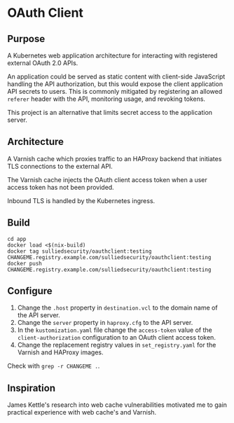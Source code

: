 # OAuth Client

## Purpose
A Kubernetes web application architecture for interacting with registered external OAuth 2.0 APIs.

An application could be served as static content with client-side JavaScript handling the API authorization, but this would expose the client application API secrets to users. This is commonly mitigated by registering an allowed `referer` header with the API, monitoring usage, and revoking tokens.

This project is an alternative that limits secret access to the application server.

## Architecture
A Varnish cache which proxies traffic to an HAProxy backend that initiates TLS connections to the external API.

The Varnish cache injects the OAuth client access token when a user access token has not been provided.

Inbound TLS is handled by the Kubernetes ingress.

## Build
	cd app
	docker load <$(nix-build)
	docker tag sulliedsecurity/oauthclient:testing CHANGEME.registry.example.com/sulliedsecurity/oauthclient:testing
	docker push CHANGEME.registry.example.com/sulliedsecurity/oauthclient:testing

## Configure
1. Change the `.host` property in `destination.vcl` to the domain name of the API server.
2. Change the `server` property in `haproxy.cfg` to the API server.
4. In the `kustomization.yaml` file change the `access-token` value of the `client-authorization` configuration to an OAuth client access token.
5. Change the replacement registry values in `set_registry.yaml` for the Varnish and HAProxy images.

Check with `grep -r CHANGEME .`.

## Inspiration
James Kettle's research into web cache vulnerabilities motivated me to gain practical experience with web cache's and Varnish.
